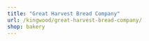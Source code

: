 ```yaml
---
title: "Great Harvest Bread Company"
url: /kingwood/great-harvest-bread-company/
shop: bakery
---
```

